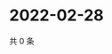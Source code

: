 # 2022-02-28

共 0 条

<!-- BEGIN WEIBO -->
<!-- 最后更新时间 Mon Feb 28 2022 14:01:47 GMT+0800 (China Standard Time) -->

<!-- END WEIBO -->
